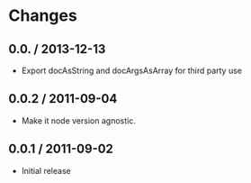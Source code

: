 # Changes #

## 0.0. / 2013-12-13 ##

  - Export docAsString and docArgsAsArray for third party use

## 0.0.2 / 2011-09-04 ##

  - Make it node version agnostic.

## 0.0.1 / 2011-09-02 ##

  - Initial release
